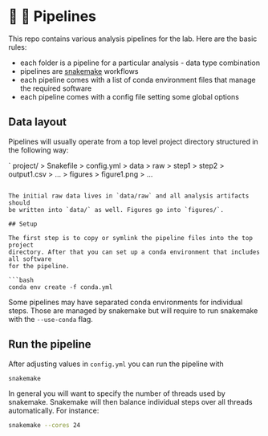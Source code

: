 # :hammer: :triangular_ruler: Pipelines

This repo contains various analysis pipelines for the lab. Here are the basic
rules:

- each folder is a pipeline for a particular analysis - data type combination
- pipelines are [snakemake](https://snakemake.readthedocs.io/en/stable/) workflows
- each pipeline comes with a list of conda environment files that manage the required software
- each pipeline comes with a config file setting some global options

## Data layout

Pipelines will usually operate from a top level project
directory structured in the following way:

`
project/
    > Snakefile
    > config.yml
    > data
        > raw
        > step1
        > step2
        > output1.csv
        > ...
    > figures
        > figure1.png
        > ...
```

The initial raw data lives in `data/raw` and all analysis artifacts should
be written into `data/` as well. Figures go into `figures/`.

## Setup

The first step is to copy or symlink the pipeline files into the top project
directory. After that you can set up a conda environment that includes all software
for the pipeline.

```bash
conda env create -f conda.yml
```

Some pipelines may have separated conda environments for individual steps.
Those are managed by snakemake but will require to run snakemake with the
`--use-conda` flag.

## Run the pipeline

After adjusting values in `config.yml` you can run the pipeline with

```bash
snakemake
```

In general you will want to specify the number of threads used by snakemake. Snakemake
will then balance individual steps over all threads automatically. For instance:

```bash
snakemake --cores 24
```
